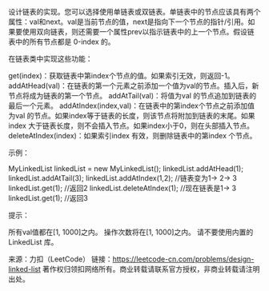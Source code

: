 设计链表的实现。您可以选择使用单链表或双链表。单链表中的节点应该具有两个属性：val和next。val是当前节点的值，next是指向下一个节点的指针/引用。如果要使用双向链表，则还需要一个属性prev以指示链表中的上一个节点。假设链表中的所有节点都是 0-index 的。

在链表类中实现这些功能：

get(index)：获取链表中第index个节点的值。如果索引无效，则返回-1。
addAtHead(val)：在链表的第一个元素之前添加一个值为val的节点。插入后，新节点将成为链表的第一个节点。
addAtTail(val)：将值为val 的节点追加到链表的最后一个元素。
addAtIndex(index,val)：在链表中的第index个节点之前添加值为val 的节点。如果index等于链表的长度，则该节点将附加到链表的末尾。如果 index 大于链表长度，则不会插入节点。如果index小于0，则在头部插入节点。
deleteAtIndex(index)：如果索引index 有效，则删除链表中的第index 个节点。


示例：

MyLinkedList linkedList = new MyLinkedList();
linkedList.addAtHead(1);
linkedList.addAtTail(3);
linkedList.addAtIndex(1,2);   //链表变为1-> 2-> 3
linkedList.get(1);            //返回2
linkedList.deleteAtIndex(1);  //现在链表是1-> 3
linkedList.get(1);            //返回3


提示：

所有val值都在[1, 1000]之内。
操作次数将在[1, 1000]之内。
请不要使用内置的 LinkedList 库。

来源：力扣（LeetCode）
链接：https://leetcode-cn.com/problems/design-linked-list
著作权归领扣网络所有。商业转载请联系官方授权，非商业转载请注明出处。